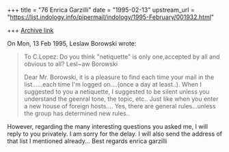 +++
title = "76 Enrica Garzilli"
date = "1995-02-13"
upstream_url = "https://list.indology.info/pipermail/indology/1995-February/001932.html"

+++
[Archive link](https://list.indology.info/pipermail/indology/1995-February/001932.html)



On Mon, 13 Feb 1995, Leslaw Borowski wrote:

> To C.Lopez: Do you think "netiquette" is only one,accepted by all and 
> obvious to all?  Lesl~aw Borowski
>  
> Dear Mr. Borowski, it is a pleasure to find each time your mail in 
the list......each time I'm logged on....(once a day at least..). When I 
suggested to you a netiquette, I suggested to 
be silent unless you understand the geenral tone, the topic, etc.. Just 
like when you enter a new house of foreign hosts....
Yes, there are general rules...unless the group has determined new rules..

However, regarding the many interesting questions you asked me, I will 
reply to you privately. I am sorry for the delay. I will also send the 
address of that list I mentioned already...
Best regards
enrica garzilli 





